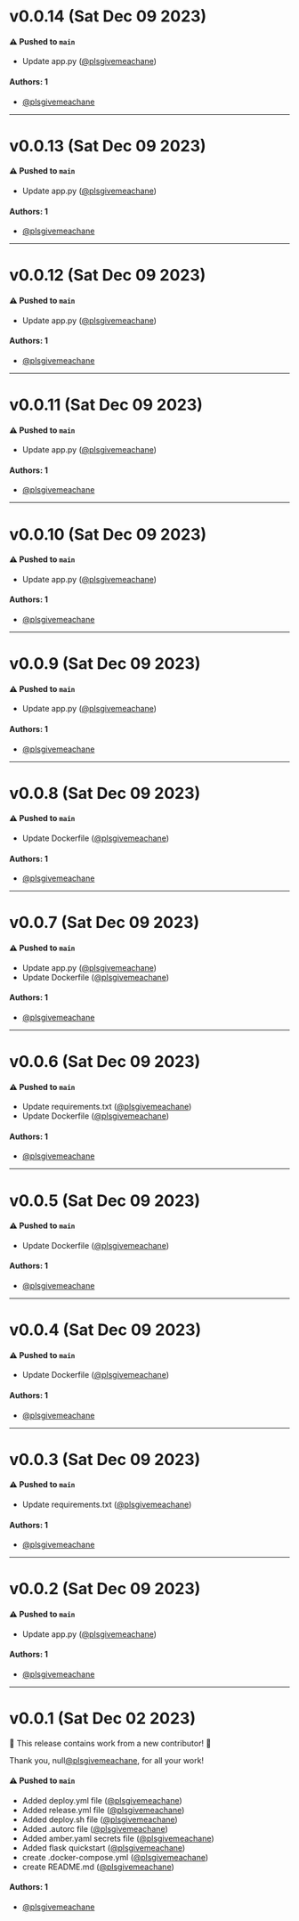 # v0.0.14 (Sat Dec 09 2023)

#### ⚠️ Pushed to `main`

- Update app.py ([@plsgivemeachane](https://github.com/plsgivemeachane))

#### Authors: 1

- [@plsgivemeachane](https://github.com/plsgivemeachane)

---

# v0.0.13 (Sat Dec 09 2023)

#### ⚠️ Pushed to `main`

- Update app.py ([@plsgivemeachane](https://github.com/plsgivemeachane))

#### Authors: 1

- [@plsgivemeachane](https://github.com/plsgivemeachane)

---

# v0.0.12 (Sat Dec 09 2023)

#### ⚠️ Pushed to `main`

- Update app.py ([@plsgivemeachane](https://github.com/plsgivemeachane))

#### Authors: 1

- [@plsgivemeachane](https://github.com/plsgivemeachane)

---

# v0.0.11 (Sat Dec 09 2023)

#### ⚠️ Pushed to `main`

- Update app.py ([@plsgivemeachane](https://github.com/plsgivemeachane))

#### Authors: 1

- [@plsgivemeachane](https://github.com/plsgivemeachane)

---

# v0.0.10 (Sat Dec 09 2023)

#### ⚠️ Pushed to `main`

- Update app.py ([@plsgivemeachane](https://github.com/plsgivemeachane))

#### Authors: 1

- [@plsgivemeachane](https://github.com/plsgivemeachane)

---

# v0.0.9 (Sat Dec 09 2023)

#### ⚠️ Pushed to `main`

- Update app.py ([@plsgivemeachane](https://github.com/plsgivemeachane))

#### Authors: 1

- [@plsgivemeachane](https://github.com/plsgivemeachane)

---

# v0.0.8 (Sat Dec 09 2023)

#### ⚠️ Pushed to `main`

- Update Dockerfile ([@plsgivemeachane](https://github.com/plsgivemeachane))

#### Authors: 1

- [@plsgivemeachane](https://github.com/plsgivemeachane)

---

# v0.0.7 (Sat Dec 09 2023)

#### ⚠️ Pushed to `main`

- Update app.py ([@plsgivemeachane](https://github.com/plsgivemeachane))
- Update Dockerfile ([@plsgivemeachane](https://github.com/plsgivemeachane))

#### Authors: 1

- [@plsgivemeachane](https://github.com/plsgivemeachane)

---

# v0.0.6 (Sat Dec 09 2023)

#### ⚠️ Pushed to `main`

- Update requirements.txt ([@plsgivemeachane](https://github.com/plsgivemeachane))
- Update Dockerfile ([@plsgivemeachane](https://github.com/plsgivemeachane))

#### Authors: 1

- [@plsgivemeachane](https://github.com/plsgivemeachane)

---

# v0.0.5 (Sat Dec 09 2023)

#### ⚠️ Pushed to `main`

- Update Dockerfile ([@plsgivemeachane](https://github.com/plsgivemeachane))

#### Authors: 1

- [@plsgivemeachane](https://github.com/plsgivemeachane)

---

# v0.0.4 (Sat Dec 09 2023)

#### ⚠️ Pushed to `main`

- Update Dockerfile ([@plsgivemeachane](https://github.com/plsgivemeachane))

#### Authors: 1

- [@plsgivemeachane](https://github.com/plsgivemeachane)

---

# v0.0.3 (Sat Dec 09 2023)

#### ⚠️ Pushed to `main`

- Update requirements.txt ([@plsgivemeachane](https://github.com/plsgivemeachane))

#### Authors: 1

- [@plsgivemeachane](https://github.com/plsgivemeachane)

---

# v0.0.2 (Sat Dec 09 2023)

#### ⚠️ Pushed to `main`

- Update app.py ([@plsgivemeachane](https://github.com/plsgivemeachane))

#### Authors: 1

- [@plsgivemeachane](https://github.com/plsgivemeachane)

---

# v0.0.1 (Sat Dec 02 2023)

:tada: This release contains work from a new contributor! :tada:

Thank you, null[@plsgivemeachane](https://github.com/plsgivemeachane), for all your work!

#### ⚠️ Pushed to `main`

- Added deploy.yml file ([@plsgivemeachane](https://github.com/plsgivemeachane))
- Added release.yml file ([@plsgivemeachane](https://github.com/plsgivemeachane))
- Added deploy.sh file ([@plsgivemeachane](https://github.com/plsgivemeachane))
- Added .autorc file ([@plsgivemeachane](https://github.com/plsgivemeachane))
- Added amber.yaml secrets file ([@plsgivemeachane](https://github.com/plsgivemeachane))
- Added flask quickstart ([@plsgivemeachane](https://github.com/plsgivemeachane))
- create .docker-compose.yml ([@plsgivemeachane](https://github.com/plsgivemeachane))
- create README.md ([@plsgivemeachane](https://github.com/plsgivemeachane))

#### Authors: 1

- [@plsgivemeachane](https://github.com/plsgivemeachane)
